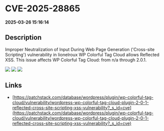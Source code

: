 # CVE-2025-28865

**2025-03-26 15:16:14**

## Description
Improper Neutralization of Input During Web Page Generation ('Cross-site Scripting') vulnerability in lionelroux WP Colorful Tag Cloud allows Reflected XSS. This issue affects WP Colorful Tag Cloud: from n/a through 2.0.1.

![](https://img.shields.io/static/v1?label=Score&message=7.1&color=red)
![](https://img.shields.io/static/v1?label=Severity&message=HIGH&color=red)
![](https://img.shields.io/static/v1?label=CWE&message=XSS&color=green)

## Links
- [https://patchstack.com/database/wordpress/plugin/wp-colorful-tag-cloud/vulnerability/wordpress-wp-colorful-tag-cloud-plugin-2-0-1-reflected-cross-site-scripting-xss-vulnerability?_s_id=cve](https://patchstack.com/database/wordpress/plugin/wp-colorful-tag-cloud/vulnerability/wordpress-wp-colorful-tag-cloud-plugin-2-0-1-reflected-cross-site-scripting-xss-vulnerability?_s_id=cve)
